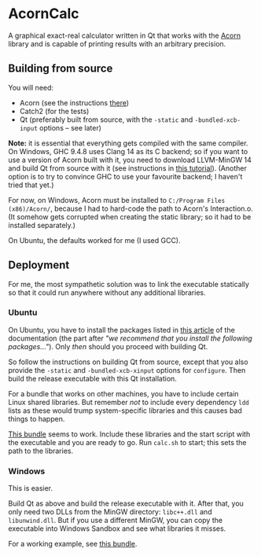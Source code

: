 # AcornCalc

A graphical exact-real calculator written in Qt
that works with the [Acorn](https://github.com/viktorcsimma/acorn) library
and is capable of printing results with an arbitrary precision.

## Building from source

You will need:
- Acorn (see the instructions [there](https://github.com/viktorcsimma/acorn))
- Catch2 (for the tests)
- Qt (preferably built from source, with the `-static` and `-bundled-xcb-input` options – see later)

**Note:** it is essential that everything gets compiled with the same compiler.
On Windows, GHC 9.4.8 uses Clang 14 as its C backend;
so if you want to use a version of Acorn built with it,
you need to download LLVM-MinGW 14 and build Qt from source with it
(see instructions in [this tutorial](https://doc.qt.io/qt-6/windows-building.html)).
(Another option is to try to convince GHC to use your favourite backend;
I haven't tried that yet.)

For now, on Windows, Acorn must be installed to
`C:/Program Files (x86)/Acorn/`,
because I had to hard-code the path to Acorn's Interaction.o.
(It somehow gets corrupted when creating the static library;
so it had to be installed separately.)

On Ubuntu, the defaults worked for me
(I used GCC).

## Deployment

For me, the most sympathetic solution was to link the executable statically
so that it could run anywhere without any additional libraries.

### Ubuntu

On Ubuntu, you have to install the packages listed
in [this article](https://doc.qt.io/qt-6/linux-requirements.html)
of the documentation
(the part after _"we recommend that you install the following packages..."_).
Only _then_ should you proceed with building Qt.

So follow the instructions on building Qt from source,
except that you also provide the `-static` and `-bundled-xcb-xinput` options
for `configure`.
Then build the release executable with this Qt installation.

For a bundle that works on other machines,
you have to include certain Linux shared libraries.
But remember _not_ to include every dependency `ldd` lists
as these would trump system-specific libraries
and this causes bad things to happen.

[This bundle](http://csimmaviktor.web.elte.hu/calc_linux.zip)
seems to work.
Include these libraries and the start script with the executable
and you are ready to go.
Run `calc.sh` to start; this sets the path to the libraries.

### Windows

This is easier.

Build Qt as above and build the release executable with it.
After that, you only need two DLLs from the MinGW directory:
`libc++.dll` and `libunwind.dll`.
But if you use a different MinGW,
you can copy the executable into Windows Sandbox
and see what libraries it misses.

For a working example, see
[this bundle](http://csimmaviktor.web.elte.hu/calc_windows.zip).

